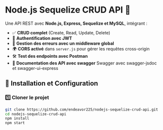 # Node.js Sequelize CRUD API 🚀

Une API REST avec **Node.js, Express, Sequelize et MySQL**, intégrant :

- ✅ **CRUD complet** (Create, Read, Update, Delete)
- 🔑 **Authentification avec JWT**
- 🎯 **Gestion des erreurs avec un middleware global**
- 🌍 **CORS activé** dans `server.js` pour gérer les requêtes cross-origin
- 🛠 **Test des endpoints avec Postman**
- 📂 **Documentation des API avec swagger** Swagger avec swagger-jsdoc et swagger-ui-express

## 📌 Installation et Configuration

### 1️⃣ Cloner le projet

```bash
git clone https://github.com/endeavor225/nodejs-sequelize-crud-api.git
cd nodejs-sequelize-crud-api
npm install
npm start
```
